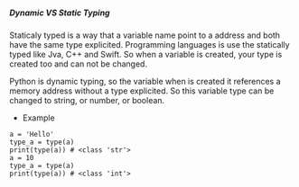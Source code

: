 ##### Dynamic VS Static Typing

Staticaly typed is a way that a variable name point to a address and both have the same type explicited. Programming languages is use the statically typed like Jva, C++ and Swift. So when a variable is created, your type is created too and can not be changed.

Python is dynamic typing, so the variable when is created it references a memory address without a type explicited. So this variable type can be changed to string, or number, or boolean.

- Example
```
a = 'Hello'
type_a = type(a)
print(type(a)) # <class 'str'>
a = 10
type_a = type(a)
print(type(a)) # <class 'int'>
```